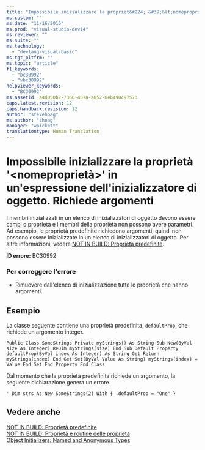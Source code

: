 ```yaml
---
title: "Impossibile inizializzare la propriet&#224; &#39;&lt;nomepropriet&#224;&gt;&#39; in un&#39;espressione dell&#39;inizializzatore di oggetto. Richiede argomenti | Microsoft Docs"
ms.custom: ""
ms.date: "11/16/2016"
ms.prod: "visual-studio-dev14"
ms.reviewer: ""
ms.suite: ""
ms.technology: 
  - "devlang-visual-basic"
ms.tgt_pltfrm: ""
ms.topic: "article"
f1_keywords: 
  - "bc30992"
  - "vbc30992"
helpviewer_keywords: 
  - "BC30992"
ms.assetid: a4d050b2-7366-457a-a852-8eb490c97573
caps.latest.revision: 12
caps.handback.revision: 12
author: "stevehoag"
ms.author: "shoag"
manager: "wpickett"
translationtype: Human Translation
---
```

# Impossibile inizializzare la propriet&#224; &#39;&lt;nomepropriet&#224;&gt;&#39; in un&#39;espressione dell&#39;inizializzatore di oggetto. Richiede argomenti
I membri inizializzati in un elenco di inizializzatori di oggetto devono essere campi o proprietà e i membri della proprietà non possono avere parametri. Ad esempio, le proprietà predefinite richiedono argomenti, quindi non possono essere inizializzate in un elenco di inizializzatori di oggetto. Per altre informazioni, vedere [NOT IN BUILD: Proprietà predefinite](http://msdn.microsoft.com/it-it/a70f2a27-8176-4858-935e-f25afdd43ab5).  
  
 **ID errore:** BC30992  
  
### Per correggere l'errore  
  
-   Rimuovere dall'elenco di inizializzazione tutte le proprietà che hanno argomenti.  
  
## Esempio  
 La classe seguente contiene una proprietà predefinita, `defaultProp`, che richiede un argomento integer.  
  
```  
Public Class SomeStrings Private myStrings() As String Sub New(ByVal size As Integer) ReDim myStrings(size) End Sub Default Property defaultProp(ByVal index As Integer) As String Get Return myStrings(index) End Get Set(ByVal Value As String) myStrings(index) = Value End Set End Property End Class  
```  
  
 Dal momento che la proprietà predefinita richiede un argomento, la seguente dichiarazione genera un errore.  
  
```  
' Dim strs As New SomeStrings(2) With { .defaultProp = "One" }  
```  
  
## Vedere anche  
 [NOT IN BUILD: Proprietà predefinite](http://msdn.microsoft.com/it-it/a70f2a27-8176-4858-935e-f25afdd43ab5)   
 [NOT IN BUILD: Proprietà e routine delle proprietà](http://msdn.microsoft.com/it-it/23e2a1ec-7e9d-4109-8940-c703d981077b)   
 [Object Initializers: Named and Anonymous Types](../../visual-basic/programming-guide/language-features/objects-and-classes/object-initializers-named-and-anonymous-types.md)